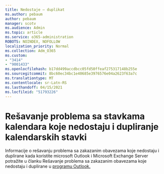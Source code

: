 ```yaml
---
title: Nedostaje – duplikat
ms.author: pebaum
author: pebaum
manager: scotv
ms.audience: Admin
ms.topic: article
ms.service: o365-administration
ROBOTS: NOINDEX, NOFOLLOW
localization_priority: Normal
ms.collection: Adm_O365
ms.custom:
- "3414"
- "9001433"
ms.openlocfilehash: b17dd499accdbcc05fd50ffeaf275317148b255e
ms.sourcegitcommit: 8bc60ec34bc1e40685e3976576e04a2623f63a7c
ms.translationtype: MT
ms.contentlocale: sr-Latn-RS
ms.lasthandoff: 04/15/2021
ms.locfileid: "51793226"
---
```

# <a name="troubleshooting-missing-and-duplicate-calendar-items"></a>Rešavanje problema sa stavkama kalendara koje nedostaju i dupliranje kalendarskih stavki

Informacije o rešavanju problema sa zakazanim obavezama koje nedostaju i duplirane kada koristite microsoft Outlook i Microsoft Exchange Server potražite u članku Rešavanje problema sa zakazanim obavezama koje nedostaju i duplirane u [programu Outlook.](https://support.microsoft.com/help/890436/how-to-troubleshoot-missing-and-duplicate-appointments-in-outlook)